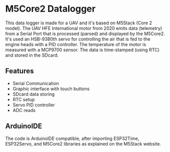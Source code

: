 # M5Core2 Datalogger
This data logger is made for a UAV and it's based on M5Stack (Core 2 model). The UAV HFE International motor from 2020 emits data (telemetry) from a Serial Port that is processed (parsed) and displayed by the M5Core2. It's used an HSB-9380th servo for controlling the air that is fed to the engine heads with a PID controller. The temperature of the motor is measured with a MCP9700 sensor. The data is time-stamped (using RTC) and stored in the SDcard.

## Features

- Serial Communication
- Graphic interface with touch buttons
- SDcard data storing
- RTC setup
- Servo PID controller
- ADC reads

## ArduinoIDE
The code is ArduinoIDE compatible, after importing ESP32Time, ESP32Servo, and M5Core2 libraries as explained on the M5Stack website.